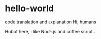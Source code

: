 # hello-world
code translation and explanation
Hi, humans

Hubot here, i like Node.js and coffee script..
